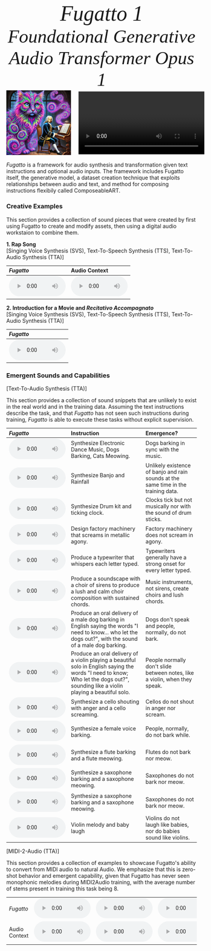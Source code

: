 <link href="https://fonts.googleapis.com/css2?family=Tangerine&display=swap" rel="stylesheet">
<link href="https://fonts.googleapis.com/css2?family=Pinyon+Script&display=swap" rel="stylesheet">
<div style="font-family: 'Tangerine', cursive; font-style: italic; font-size: 4em; text-align: center;">
  Fugatto 1
</div>

<div style="font-family: 'Tangerine', cursive; font-style: italic; font-size: 3.5em; text-align: center">
 Foundational Generative Audio Transformer Opus 1
</div>


<div style="display: flex; justify-content: space-between; align-items: center;">
  <div style="flex: 0 0 34%; padding-right: 10px;">
    <img src="fugatto.webp" alt="Description of Image" width="100%" style="max-width: 400px;">
  </div>
  <div style="flex: 0 0 66%; padding-left: 10px;">
    <video width="100%" height="auto" controls>
      <source src="fugatto.mov" type="video/mp4">
      Your browser does not support the video tag.
    </video>
  </div>
</div>

_Fugatto_ is a framework for audio synthesis and transformation given text instructions and optional audio inputs. The framework includes Fugatto itself, the generative model, a dataset creation technique that exploits relationships between audio and text, and method for composing instructions flexibily called ComposeableART.

### Creative Examples
This section provides a collection of sound pieces that were created by first using Fugatto to create and modify assets, then using a digital audio workstaion to combine them.

**1. Rap Song**<br>
[Singing Voice Synthesis (SVS), Text-To-Speech Synthesis (TTS), Text-To-Audio Synthesis (TTA)]

<table>
   <thead>
      <tr>
         <th style="text-align: left; font-style: italic;">Fugatto</th>
         <th style="text-align: left">Audio Context</th>
      </tr>
   </thead>
   <tbody>
      <tr>
         <td style="text-align: left"><audio controls style="width: 150px;"><source src="rap song.mp3" type="audio/wav"></audio></td>
         <td style="text-align: left"><audio controls style="width: 150px;"><source src="rap backing track.mp3" type="audio/wav"></audio></td>
      </tr>       
   </tbody>
</table>

**2. Introduction for a Movie and _Recitativo Accompagnato_**<br>
[Singing Voice Synthesis (SVS), Text-To-Speech Synthesis (TTS), Text-To-Audio Synthesis (TTA)]

<table>
   <thead>
      <tr>
         <th style="text-align: left; font-style: italic;">Fugatto</th>
      </tr>
   </thead>
   <tbody>
      <tr>
         <td style="text-align: left"><audio controls style="width: 150px;"><source src="movie intro.mp3" type="audio/wav"></audio></td>
      </tr>       
   </tbody>
</table>

### Emergent Sounds and Capabilities

[Text-To-Audio Synthesis (TTA)]

This section provides a collection of sound snippets that are unlikely to exist in the real world and in the training data. Assuming the text instructions describe the task, and that _Fugatto_ has not seen such instructions during training, _Fugatto_ is able to execute these tasks without explicit supervision.

<table>
   <thead>
      <tr>
         <th style="text-align: left; font-style: italic;">Fugatto</th>
         <th style="text-align: left">Instruction</th>
         <th style="text-align: left">Emergence?</th>         
      </tr>
   </thead>
   <tbody>
      <tr>
         <td style="text-align: left"><audio controls style="width: 150px;"><source src="Electronic Dance Music, Dogs Barking, Cats Meowing.wav" type="audio/wav"></audio></td>
          <td style="text-align: left">Synthesize Electronic Dance Music, Dogs Barking, Cats Meowing.</td>
          <td style="text-align: left">Dogs barking in sync with the music.</td>          
      </tr>   
      <tr>
         <td style="text-align: left"><audio controls style="width: 150px;"><source src="Banjo and rainfall.wav" type="audio/wav"></audio></td>      
         <td style="text-align: left">Synthesize Banjo and Rainfall</td>
         <td style="text-align: left">Unlikely existence of banjo and rain sounds at the same time in the training data.</td>         
      </tr>       
      <tr>
         <td style="text-align: left"><audio controls style="width: 150px;"><source src="Drum kit and ticking clock.wav" type="audio/wav"></audio></td>      
         <td style="text-align: left">Synthesize Drum kit and ticking clock.</td>
         <td style="text-align: left">Clocks tick but not musically nor with the sound of drum sticks.</td>
      </tr>
      <tr>
         <td style="text-align: left"><audio controls style="width: 150px;"><source src="Design factory machinery that screams in metallic agony.wav" type="audio/wav"></audio></td>      
         <td style="text-align: left">Design factory machinery that screams in metallic agony.</td>
         <td style="text-align: left">Factory machinery does not scream in agony.</td>         
      </tr>  
      <tr>
         <td style="text-align: left"><audio controls style="width: 150px;"><source src="Produce a typewriter that whispers each letter typed.wav" type="audio/wav"></audio></td>      
         <td style="text-align: left">Produce a typewriter that whispers each letter typed.</td>
         <td style="text-align: left">Typewriters generally have a strong onset for every letter typed.</td>         
      </tr>          
      <tr>
         <td style="text-align: left"><audio controls style="width: 150px;"><source src="Produce a soundscape with a choir of sirens to produce a lush and calm choir composition with sustained chords.wav" type="audio/wav"></audio></td>      
         <td style="text-align: left">Produce a soundscape with a choir of sirens to produce a lush and calm choir composition with sustained chords.</td>
         <td style="text-align: left">Music instruments, not sirens, create choirs and lush chords.</td>         
      </tr>
      <tr>
         <td style="text-align: left"><audio controls style="width: 150px;"><source src="Produce an oral delivery of a male dog barking in English saying the words.wav" type="audio/wav"></audio></td>      
         <td style="text-align: left">Produce an oral delivery of a male dog barking in English saying the words "I need to know… who let the dogs out?", with the sound of a male dog barking.</td>
         <td style="text-align: left">Dogs don't speak and people, normally, do not bark.</td>         
      </tr>
      <tr>
         <td style="text-align: left"><audio controls style="width: 150px;"><source src="Produce an oral delivery of a violin playing a beautiful solo in English saying the words.wav" type="audio/wav"></audio></td>      
         <td style="text-align: left">Produce an oral delivery of a violin playing a beautiful solo in English saying the words "I need to know; Who let the dogs out?", sounding like a violin playing a beautiful solo.</td>
         <td style="text-align: left">People normally don't slide between notes, like a violin, when they speak.</td>         
      </tr>
      <tr>
         <td style="text-align: left"><audio controls style="width: 150px;"><source src="Synthesize a cello shouting with anger and a cello screaming.wav" type="audio/wav"></audio></td>      
         <td style="text-align: left">Synthesize a cello shouting with anger and a cello screaming.</td>
         <td style="text-align: left">Cellos do not shout in anger nor scream.</td>         
      </tr>
      <tr>
         <td style="text-align: left"><audio controls style="width: 150px;"><source src="Synthesize a female voice barking and a female voice meowing.wav" type="audio/wav"></audio></td>    
          <td style="text-align: left">Synthesize a female voice barking.</td>
         <td style="text-align: left">People, normally, do not bark while.</td>          
      </tr>     
      <tr>
         <td style="text-align: left"><audio controls style="width: 150px;"><source src="Synthesize a flute barking and a flute meowing.wav" type="audio/wav"></audio></td>      
         <td style="text-align: left">Synthesize a flute barking and a flute meowing.</td>
         <td style="text-align: left">Flutes do not bark nor meow.</td>         
      </tr>     
      <tr>
         <td style="text-align: left"><audio controls style="width: 150px;"><source src="Synthesize a saxophone barking and a saxophone meowing (1).wav" type="audio/wav"></audio></td>
         <td style="text-align: left">Synthesize a saxophone barking and a saxophone meowing.</td>
         <td style="text-align: left">Saxophones do not bark nor meow.</td>         
      </tr>
      <tr>
         <td style="text-align: left"><audio controls style="width: 150px;"><source src="Synthesize a saxophone barking and a saxophone meowing (0).wav" type="audio/wav"></audio></td>
         <td style="text-align: left">Synthesize a saxophone barking and a saxophone meowing.</td>
         <td style="text-align: left">Saxophones do not bark nor meow.</td>         
      </tr>      
     <tr>
         <td style="text-align: left"><audio controls style="width: 150px;"><source src="Violin melody and baby laugh.wav" type="audio/wav"></audio></td>     
         <td style="text-align: left">Violin melody and baby laugh</td>
         <td style="text-align: left">Violins do not laugh like babies, nor do babies sound like violins.</td>         
      </tr>  
   </tbody>
</table>


[MIDI-2-Audio (TTA)]

This section provides a collection of examples to showcase Fugatto's ability to convert from MIDI audio to natural Audio. We emphasize that this is zero-shot behavior and emergent capability, given that Fugatto has never seen monophonic melodies during MIDI2Audio training, with the average number of stems present in training this task being 8.
<table>
   <tbody>
      <tr>
      <tr>
         <td style="text-align: left; font-style: italic;">Fugatto</td>
         <td style="text-align: left"><audio controls style="width: 150px;"><source src="54334_Csharp_4_minor_9_7_down_down_down_up_0.wav" type="audio/wav"></audio></td>         
         <td style="text-align: left"><audio controls style="width: 150px;"><source src="3207_C_4_major_7_4_up_down_down_down_0.wav" type="audio/wav"></audio></td>
         <td style="text-align: left"><audio controls style="width: 150px;"><source src="14514_C_4_minor_4_11_up_up_down_up_0.wav" type="audio/wav"></audio></td>            
         <td style="text-align: left"><audio controls style="width: 150px;"><source src="26540_C_4_blues_3_6_down_down_up_up_0.wav" type="audio/wav"></audio></td>    
      <tr>
         <td style="text-align: left">Audio Context</td>
         <td style="text-align: left"><audio controls style="width: 150px;"><source src="54334_transposed.wav" type="audio/wav"></audio></td>
         <td style="text-align: left"><audio controls style="width: 150px;"><source src="3207_transposed.wav" type="audio/wav"></audio></td>
         <td style="text-align: left"><audio controls style="width: 150px;"><source src="14514_transposed.wav" type="audio/wav"></audio></td>
         <td style="text-align: left"><audio controls style="width: 150px;"><source src="26540_transposed.wav" type="audio/wav"></audio></td>
      </tr>
   </tbody>   
</table>      